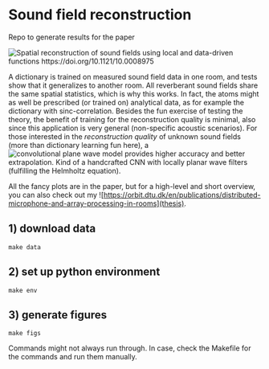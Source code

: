 # Sound field reconstruction

Repo to generate results for the paper

![Spatial reconstruction of sound fields using local and data-driven functions 
https://doi.org/10.1121/10.0008975 ](https://doi.org/10.1121/10.0008975)

A dictionary is trained on measured sound field data in one room, and tests show that it generalizes to another room. All reverberant sound fields share the same spatial statistics, which is why this works. In fact, the atoms might as well be prescribed (or trained on) analytical data, as for example the dictionary with sinc-correlation. 
Besides the fun exercise of testing the theory, the benefit of training for the reconstruction quality is minimal, also since this application is very general (non-specific acoustic scenarios). For those interested in the _reconstruction quality_ of unknown sound fields (more than dictionary learning fun here), a ![convolutional plane wave model](https://github.com/manvhah/convolutional_plane_waves) provides higher accuracy and better extrapolation. Kind of a handcrafted CNN with locally planar wave filters (fulfilling the Helmholtz equation).

All the fancy plots are in the paper, but for a high-level and short overview, you can also check out my ![https://orbit.dtu.dk/en/publications/distributed-microphone-and-array-processing-in-rooms](thesis). 


## 1) download data

    make data

## 2) set up python environment

    make env

## 3) generate figures

    make figs 

Commands might not always run through. In case, check the Makefile for the commands and run them manually.
